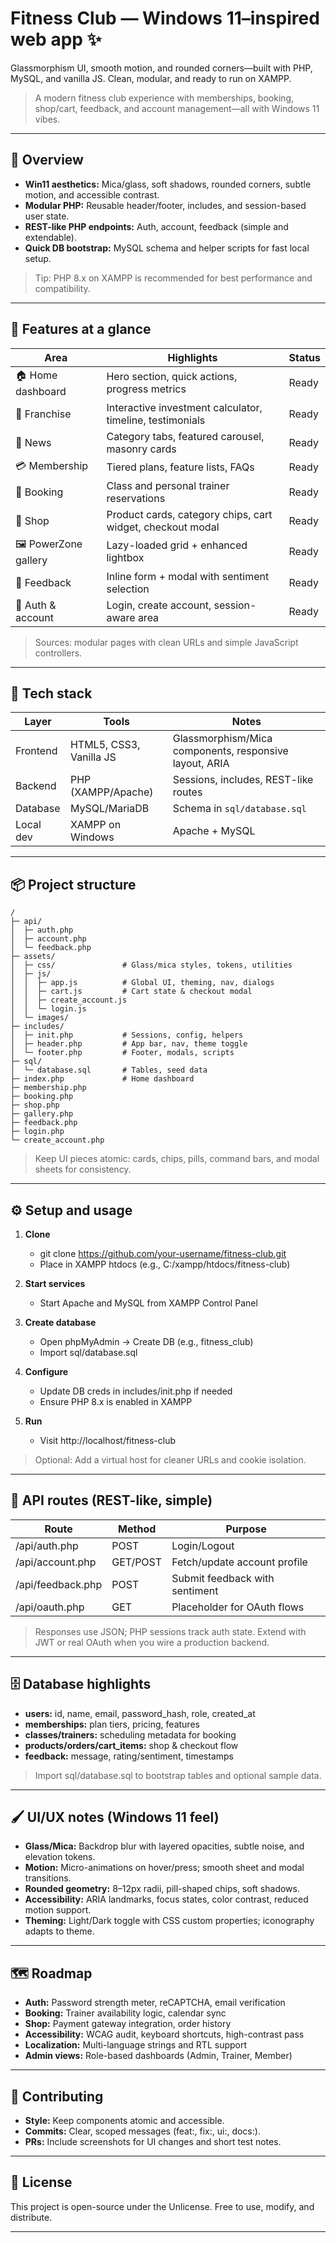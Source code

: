 # Fitness Club — Windows 11–inspired web app ✨

Glassmorphism UI, smooth motion, and rounded corners—built with PHP, MySQL, and vanilla JS. Clean, modular, and ready to run on XAMPP.

> A modern fitness club experience with memberships, booking, shop/cart, feedback, and account management—all with Windows 11 vibes.

---

## 🚀 Overview

- **Win11 aesthetics:** Mica/glass, soft shadows, rounded corners, subtle motion, and accessible contrast.
- **Modular PHP:** Reusable header/footer, includes, and session-based user state.
- **REST-like PHP endpoints:** Auth, account, feedback (simple and extendable).
- **Quick DB bootstrap:** MySQL schema and helper scripts for fast local setup.

> Tip: PHP 8.x on XAMPP is recommended for best performance and compatibility.

---

## 🧭 Features at a glance

| Area | Highlights | Status |
|---|---|---|
| 🏠 Home dashboard | Hero section, quick actions, progress metrics | Ready |
| 🏢 Franchise | Interactive investment calculator, timeline, testimonials | Ready |
| 📰 News | Category tabs, featured carousel, masonry cards | Ready |
| 💳 Membership | Tiered plans, feature lists, FAQs | Ready |
| 📅 Booking | Class and personal trainer reservations | Ready |
| 🛒 Shop | Product cards, category chips, cart widget, checkout modal | Ready |
| 🖼️ PowerZone gallery | Lazy-loaded grid + enhanced lightbox | Ready |
| 💬 Feedback | Inline form + modal with sentiment selection | Ready |
| 🔐 Auth & account | Login, create account, session-aware area | Ready |

> Sources: modular pages with clean URLs and simple JavaScript controllers.

---

## 🧰 Tech stack

| Layer | Tools | Notes |
|---|---|---|
| Frontend | HTML5, CSS3, Vanilla JS | Glassmorphism/Mica components, responsive layout, ARIA |
| Backend | PHP (XAMPP/Apache) | Sessions, includes, REST-like routes |
| Database | MySQL/MariaDB | Schema in `sql/database.sql` |
| Local dev | XAMPP on Windows | Apache + MySQL |

---

## 📦 Project structure

```text
/
├─ api/
│  ├─ auth.php
│  ├─ account.php
│  └─ feedback.php
├─ assets/
│  ├─ css/               # Glass/mica styles, tokens, utilities
│  ├─ js/
│  │  ├─ app.js          # Global UI, theming, nav, dialogs
│  │  ├─ cart.js         # Cart state & checkout modal
│  │  ├─ create_account.js
│  │  └─ login.js
│  └─ images/
├─ includes/
│  ├─ init.php           # Sessions, config, helpers
│  ├─ header.php         # App bar, nav, theme toggle
│  └─ footer.php         # Footer, modals, scripts
├─ sql/
│  └─ database.sql       # Tables, seed data
├─ index.php             # Home dashboard
├─ membership.php
├─ booking.php
├─ shop.php
├─ gallery.php
├─ feedback.php
├─ login.php
└─ create_account.php
```

> Keep UI pieces atomic: cards, chips, pills, command bars, and modal sheets for consistency.

---

## ⚙️ Setup and usage

1. **Clone**
   - git clone https://github.com/your-username/fitness-club.git
   - Place in XAMPP htdocs (e.g., C:/xampp/htdocs/fitness-club)

2. **Start services**
   - Start Apache and MySQL from XAMPP Control Panel

3. **Create database**
   - Open phpMyAdmin → Create DB (e.g., fitness_club)
   - Import sql/database.sql

4. **Configure**
   - Update DB creds in includes/init.php if needed
   - Ensure PHP 8.x is enabled in XAMPP

5. **Run**
   - Visit http://localhost/fitness-club

> Optional: Add a virtual host for cleaner URLs and cookie isolation.

---

## 🔌 API routes (REST-like, simple)

| Route | Method | Purpose |
|---|---|---|
| /api/auth.php | POST | Login/Logout |
| /api/account.php | GET/POST | Fetch/update account profile |
| /api/feedback.php | POST | Submit feedback with sentiment |
| /api/oauth.php | GET | Placeholder for OAuth flows |

> Responses use JSON; PHP sessions track auth state. Extend with JWT or real OAuth when you wire a production backend.

---

## 🗄️ Database highlights

- **users:** id, name, email, password_hash, role, created_at
- **memberships:** plan tiers, pricing, features
- **classes/trainers:** scheduling metadata for booking
- **products/orders/cart_items:** shop & checkout flow
- **feedback:** message, rating/sentiment, timestamps

> Import sql/database.sql to bootstrap tables and optional sample data.

---

## 🖌️ UI/UX notes (Windows 11 feel)

- **Glass/Mica:** Backdrop blur with layered opacities, subtle noise, and elevation tokens.
- **Motion:** Micro-animations on hover/press; smooth sheet and modal transitions.
- **Rounded geometry:** 8–12px radii, pill-shaped chips, soft shadows.
- **Accessibility:** ARIA landmarks, focus states, color contrast, reduced motion support.
- **Theming:** Light/Dark toggle with CSS custom properties; iconography adapts to theme.

---

## 🗺️ Roadmap

- **Auth:** Password strength meter, reCAPTCHA, email verification
- **Booking:** Trainer availability logic, calendar sync
- **Shop:** Payment gateway integration, order history
- **Accessibility:** WCAG audit, keyboard shortcuts, high-contrast pass
- **Localization:** Multi-language strings and RTL support
- **Admin views:** Role-based dashboards (Admin, Trainer, Member)

---

## 🤝 Contributing

- **Style:** Keep components atomic and accessible.
- **Commits:** Clear, scoped messages (feat:, fix:, ui:, docs:).
- **PRs:** Include screenshots for UI changes and short test notes.

---

## 📄 License

This project is open-source under the Unlicense. Free to use, modify, and distribute.

---
